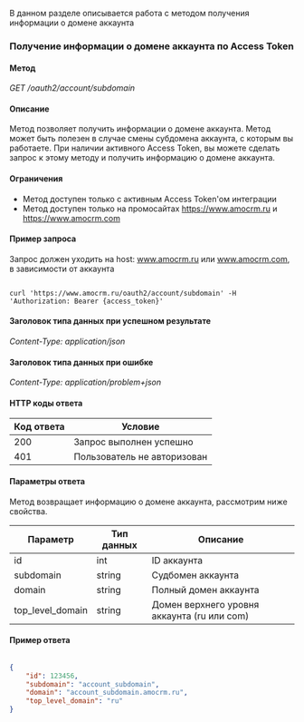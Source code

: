 
В данном разделе описывается работа с методом получения информации о домене аккаунта


<a name="account-domain-info"></a>

### Получение информации о домене аккаунта по Access Token

#### Метод

*GET /oauth2/account/subdomain*

#### Описание 

Метод позволяет получить информации о домене аккаунта.
Метод может быть полезен в случае смены субдомена аккаунта, с которым вы работаете. При наличии активного Access Token, вы можете сделать запрос к этому методу и получить информацию о домене аккаунта.

#### Ограничения 

*   Метод доступен только с активным Access Token'ом интеграции
*   Метод доступен только на промосайтах https://www.amocrm.ru и https://www.amocrm.com

#### Пример запроса

Запрос должен уходить на host: www.amocrm.ru или www.amocrm.com, в зависимости от аккаунта

```

curl 'https://www.amocrm.ru/oauth2/account/subdomain' -H 'Authorization: Bearer {access_token}'

```

#### Заголовок типа данных при успешном результате

*Content-Type: application/json*

#### Заголовок типа данных при ошибке 

*Content-Type: application/problem+json*

#### HTTP коды ответа

| Код ответа | Условие |
|------------|---------|
| 200 | Запрос выполнен успешно |
| 401 | Пользователь не авторизован |

#### Параметры ответа 

Метод возвращает информацию о домене аккаунта, рассмотрим ниже свойства.

| Параметр | Тип данных | Описание |
|----------|------------|----------|
|id|int|ID аккаунта|
|subdomain|string|Судбомен аккаунта|
|domain|string|Полный домен аккаунта|
|top_level_domain|string|Домен верхнего уровня аккаунта (ru или com)|

#### Пример ответа 

```json

{
    "id": 123456,
    "subdomain": "account_subdomain",
    "domain": "account_subdomain.amocrm.ru",
    "top_level_domain": "ru"
}

```
<!-- Generated at Thu, 04 Mar 2021 09:23:30 +0000. amoCRM Documentation Generator -->